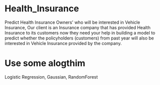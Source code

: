 # Health_Insurance
Predict Health Insurance Owners' who will be interested in Vehicle Insurance, Our client is an Insurance company 
that has provided Health Insurance to its customers now they need your help in building a model to predict whether the policyholders (customers) from past year will also be interested in Vehicle Insurance provided by the company.
# Use some alogthim
Logistic Regression, Gaussian, RandomForest

